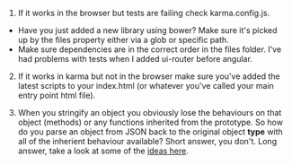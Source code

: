 1. If it works in the browser but tests are failing check karma.config.js.
  - Have you just added a new library using bower?  Make sure it's picked up by the files property either via a glob or specific path.
  - Make sure dependencies are in the correct order in the files folder.  I've had problems with tests when I added ui-router before angular.

2. If it works in karma but not in the browser make sure you've added the latest scripts to your index.html (or whatever you've called your main entry point html file).

3. When you stringify an object you obviously lose the behaviours on that object (methods) or any functions inherited from the prototype.  So how do you parse an object from JSON back to the original object **type** with all of the inherient behaviour available?  Short answer, you don't.  Long answer, take a look at some of the [ideas here](http://stackoverflow.com/questions/15054678/how-to-add-methods-to-a-json-objects-prototype).
